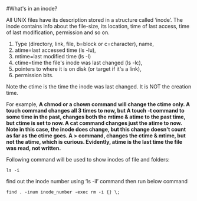 #What's in an inode?

All UNIX files have its description stored in a structure called ‘inode’. The inode contains info about the file-size, its location, time of last access, time of last modification, permission and so on.

1. Type (directory, link, file, b=block or c=character), 
name, 
2. atime=last accessed time (ls -lu), 
3. mtime=last modified time (ls -l) 
4. ctime=time the file's inode was last changed (ls -lc), 
5. pointers to where it is on disk (or target if it's a link), 
6. permission bits.

Note the ctime is the time the inode was last changed. It is NOT the creation time. 

For example,
**A chmod or a chown command will change the ctime only.
A touch command changes all 3 times to now, but
A touch -t command to some time in the past, changes both the mtime & atime to the past time, but ctime is set to now.
A cat command changes just the atime to now. Note in this case, the inode does change, but this change doesn't count as far as the ctime goes.
A > command, changes the ctime & mtime, but not the atime, which is curious. Evidently, atime is the last time the file was read, not written.**

Following command will be used to show inodes of file and folders:
```
ls -i
```
find out the inode number using ‘ls -il’ command then run below command
```
find . -inum inode_number -exec rm -i {} \;
```